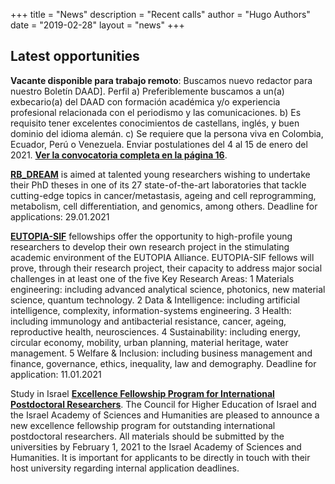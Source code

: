 +++
title = "News"
description = "Recent calls"
author = "Hugo Authors"
date = "2019-02-28"
layout = "news"
+++



## Latest opportunities

**Vacante disponible para trabajo remoto**: Buscamos nuevo redactor para nuestro Bolet&iacute;n DAAD]. Perfil a) Preferiblemente buscamos a un(a) exbecario(a) del DAAD con formaci&oacute;n acad&eacute;mica y/o experiencia profesional relacionada con el periodismo y las comunicaciones. b) Es requisito tener excelentes conocimientos de castellans, ingl&eacute;s, y buen dominio del idioma alem&aacute;n. c) Se requiere que la persona viva en Colombia, Ecuador, Per&uacute; o Venezuela. Enviar postulationes del 4 al 15 de enero del 2021. [**Ver la convocatoria completa en la p&aacute;gina 16**](https://www.daad.co/files/2020/12/BOLETIN_DAAD_Diciembre_2020_Oficina_Regional_BOGOTA.pdf).

[**RB_DREAM**](https://www.irbbarcelona.org/en/young-scientists/irb-dream-programme) is aimed at talented young researchers wishing to undertake their PhD theses in one of its 27 state-of-the-art laboratories that tackle cutting-edge topics in cancer/metastasis, ageing and cell reprogramming, metabolism, cell differentiation, and genomics, among others. Deadline for applications: 29.01.2021

[**EUTOPIA-SIF**](https://eutopia-university.eu/2020/09/24/eutopia-sif/) fellowships offer the opportunity to high-profile young researchers to develop their own research project in the stimulating academic environment of the EUTOPIA Alliance. EUTOPIA-SIF fellows will prove, through their research project, their capacity to address major social challenges in at least one of the five Key Research Areas:
1 Materials engineering: including advanced analytical science, photonics, new material science, quantum technology.
2 Data & Intelligence: including artificial intelligence, complexity, information-systems engineering.
3 Health: including immunology and antibacterial resistance, cancer, ageing, reproductive health, neurosciences.
4 Sustainability: including energy, circular economy, mobility, urban planning, material heritage, water management.
5 Welfare & Inclusion: including business management and finance, governance, ethics, inequality, law and demography.
Deadline for application: 11.01.2021

Study in Israel [**Excellence Fellowship Program for International Postdoctoral Researchers**](https://studyinisrael.che.org.il/post-doc-fellowship/). The Council for Higher Education of Israel and the Israel Academy of Sciences and Humanities are pleased to announce a new excellence fellowship program for outstanding international postdoctoral researchers. All materials should be submitted by the universities by February 1, 2021 to the Israel Academy of Sciences and Humanities. It is important for applicants to be directly in touch with their host university regarding internal application deadlines. 


